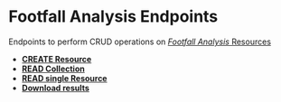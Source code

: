 # Footfall Analysis Endpoints

Endpoints to perform CRUD operations on [*Footfall Analysis* Resources](/api/reference/resources/resources/user-created/campaign-footfall.md)

* **[CREATE Resource](/api/reference/endpoints/endpoints/resources/user-created/campaign/footfall/create.md)**
* **[READ Collection](/api/reference/endpoints/endpoints/resources/user-created/campaign/footfall/read-collection.md)**
* **[READ single Resource](/api/reference/endpoints/endpoints/resources/user-created/campaign/footfall/read-resource.md)**
* **[Download results](/api/reference/endpoints/endpoints/resources/user-created/campaign/footfall/download-results.md)**